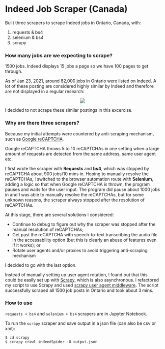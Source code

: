 # Indeed Job Scraper (Canada)

Built three scrapers to scrape Indeed jobs in Ontario, Canada, with: 
1. requests & bs4
2. selenium & bs4
3. scrapy

### How many jobs are we expecting to scrape? 

1500 jobs. Indeed displays 15 jobs a page so we have 100 pages to get through. 

As of Jan 23, 2021, around 82,000 jobs in Ontario were listed on Indeed. A lot of these posting are considered highly similar by Indeed and therefore are not displayed in a regular research: 

<div style="text-align:center"><img src="https://user-images.githubusercontent.com/39619599/105637543-2236d680-5e3c-11eb-9156-b4457da3cda0.png"></div>

I decided to not scrape these similar postings in this excercise. 

### Why are there three scrapers? 
Because my initial attempts were countered by anti-scraping mechanism, such as [Google reCAPTCHA](https://www.google.com/recaptcha/about/). 

Google reCAPTCHA throws 5 to 10 reCAPTCHAs in one setting when a large amount of requests are detected from the same address, same user agent etc. 

I first wrote the scraper with **Requests** and **bs4**, which was stopped by reCAPTCHA about 900 jobs/10 mins in. Hoping to manually resolve the reCAPTCHAs, I switched to the browser automation route with **Selenium**, adding a logic so that when Google reCAPTCHA is thrown, the program pauses and waits for the user input. The program did pause about 1000 jobs in and I was able to manually resolve the reCAPTCHAs, but for some unknown reasons, the scraper always stopped after the resolution of reCAPTCHAs. 


At this stage, there are several solutions I considered:      
* Continue to debug to figure out why the scraper was stopped after the manual resolution of reCAPTCHAs;
* Get past the reCAPTCHA with speech-to-text transcribing the audio file in the accessability option (but this is clearly an abuse of features even if it works); or 
* Rotate user agents and/or proxies to avoid triggering anti-scraping mechanism 

I decided to go with the last option. 

Instead of manually setting up user agent rotation, I found out that this could be easily set up with [Scrapy](https://scrapy.org), which is also asynchronous. I refactored my script to use Scrapy and used [scrapy user agent middleware](https://pypi.org/project/scrapy-user-agents/). The script successfully scraped all 1500 job posts in Ontario and took about 3 mins.

### How to use
`requests + bs4` and `selenium + bs4` scrapers are in Jupyter Notebook. 

To run the `scrapy` scraper and save output in a json file (can also be csv or xml): 
```
$ cd scrapy
$ scrapy crawl indeedSpider -O output.json
```


